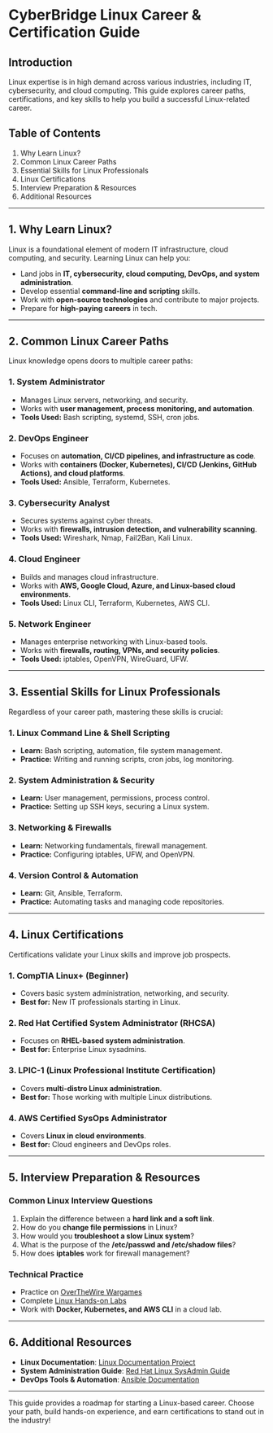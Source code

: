 # CyberBridge Linux Career & Certification Guide

## Introduction
Linux expertise is in high demand across various industries, including IT, cybersecurity, and cloud computing. This guide explores career paths, certifications, and key skills to help you build a successful Linux-related career.

## Table of Contents
1. Why Learn Linux?  
2. Common Linux Career Paths  
3. Essential Skills for Linux Professionals  
4. Linux Certifications  
5. Interview Preparation & Resources  
6. Additional Resources  

---

## 1. Why Learn Linux?
Linux is a foundational element of modern IT infrastructure, cloud computing, and security. Learning Linux can help you:
- Land jobs in **IT, cybersecurity, cloud computing, DevOps, and system administration**.
- Develop essential **command-line and scripting** skills.
- Work with **open-source technologies** and contribute to major projects.
- Prepare for **high-paying careers** in tech.

---

## 2. Common Linux Career Paths
Linux knowledge opens doors to multiple career paths:

### **1. System Administrator**
- Manages Linux servers, networking, and security.
- Works with **user management, process monitoring, and automation**.
- **Tools Used:** Bash scripting, systemd, SSH, cron jobs.

### **2. DevOps Engineer**
- Focuses on **automation, CI/CD pipelines, and infrastructure as code**.
- Works with **containers (Docker, Kubernetes), CI/CD (Jenkins, GitHub Actions), and cloud platforms**.
- **Tools Used:** Ansible, Terraform, Kubernetes.

### **3. Cybersecurity Analyst**
- Secures systems against cyber threats.
- Works with **firewalls, intrusion detection, and vulnerability scanning**.
- **Tools Used:** Wireshark, Nmap, Fail2Ban, Kali Linux.

### **4. Cloud Engineer**
- Builds and manages cloud infrastructure.
- Works with **AWS, Google Cloud, Azure, and Linux-based cloud environments**.
- **Tools Used:** Linux CLI, Terraform, Kubernetes, AWS CLI.

### **5. Network Engineer**
- Manages enterprise networking with Linux-based tools.
- Works with **firewalls, routing, VPNs, and security policies**.
- **Tools Used:** iptables, OpenVPN, WireGuard, UFW.

---

## 3. Essential Skills for Linux Professionals
Regardless of your career path, mastering these skills is crucial:

### **1. Linux Command Line & Shell Scripting**
- **Learn:** Bash scripting, automation, file system management.
- **Practice:** Writing and running scripts, cron jobs, log monitoring.

### **2. System Administration & Security**
- **Learn:** User management, permissions, process control.
- **Practice:** Setting up SSH keys, securing a Linux system.

### **3. Networking & Firewalls**
- **Learn:** Networking fundamentals, firewall management.
- **Practice:** Configuring iptables, UFW, and OpenVPN.

### **4. Version Control & Automation**
- **Learn:** Git, Ansible, Terraform.
- **Practice:** Automating tasks and managing code repositories.

---

## 4. Linux Certifications
Certifications validate your Linux skills and improve job prospects.

### **1. CompTIA Linux+ (Beginner)**
- Covers basic system administration, networking, and security.
- **Best for:** New IT professionals starting in Linux.

### **2. Red Hat Certified System Administrator (RHCSA)**
- Focuses on **RHEL-based system administration**.
- **Best for:** Enterprise Linux sysadmins.

### **3. LPIC-1 (Linux Professional Institute Certification)**
- Covers **multi-distro Linux administration**.
- **Best for:** Those working with multiple Linux distributions.

### **4. AWS Certified SysOps Administrator**
- Covers **Linux in cloud environments**.
- **Best for:** Cloud engineers and DevOps roles.

---

## 5. Interview Preparation & Resources
### **Common Linux Interview Questions**
1. Explain the difference between a **hard link and a soft link**.
2. How do you **change file permissions** in Linux?
3. How would you **troubleshoot a slow Linux system**?
4. What is the purpose of the **/etc/passwd and /etc/shadow files**?
5. How does **iptables** work for firewall management?

### **Technical Practice**
- Practice on [OverTheWire Wargames](https://overthewire.org/wargames/)
- Complete [Linux Hands-on Labs](https://linuxacademy.com/)
- Work with **Docker, Kubernetes, and AWS CLI** in a cloud lab.

---

## 6. Additional Resources
- **Linux Documentation**: [Linux Documentation Project](https://tldp.org/)
- **System Administration Guide**: [Red Hat Linux SysAdmin Guide](https://access.redhat.com/documentation/en-us/red_hat_enterprise_linux/)
- **DevOps Tools & Automation**: [Ansible Documentation](https://docs.ansible.com/)

---

This guide provides a roadmap for starting a Linux-based career. Choose your path, build hands-on experience, and earn certifications to stand out in the industry!
